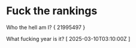 # Fuck the rankings

Who the hell am I?
{ 21995497 }

What fucking year is it?
[ 2025-03-10T03:10:00Z ]
